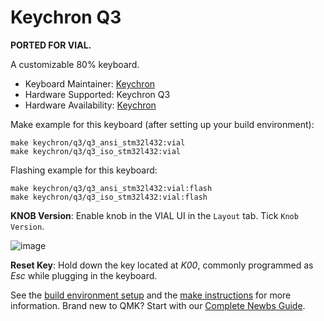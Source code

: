 # Keychron Q3

**PORTED FOR VIAL.**

A customizable 80% keyboard.

* Keyboard Maintainer: [Keychron](https://github.com/keychron)
* Hardware Supported: Keychron Q3
* Hardware Availability: [Keychron](https://www.keychron.com)

Make example for this keyboard (after setting up your build environment):

    make keychron/q3/q3_ansi_stm32l432:vial
    make keychron/q3/q3_iso_stm32l432:vial

Flashing example for this keyboard:

    make keychron/q3/q3_ansi_stm32l432:vial:flash
    make keychron/q3/q3_iso_stm32l432:vial:flash

**KNOB Version**: Enable knob in the VIAL UI in the `Layout` tab. Tick `Knob Version`. 

![image](https://user-images.githubusercontent.com/23428162/183404102-b7fb661b-f8fb-4010-9ae8-99e2e5216dac.png)

**Reset Key**: Hold down the key located at *K00*, commonly programmed as *Esc* while plugging in the keyboard.

See the [build environment setup](https://docs.qmk.fm/#/getting_started_build_tools) and the [make instructions](https://docs.qmk.fm/#/getting_started_make_guide) for more information. Brand new to QMK? Start with our [Complete Newbs Guide](https://docs.qmk.fm/#/newbs).

